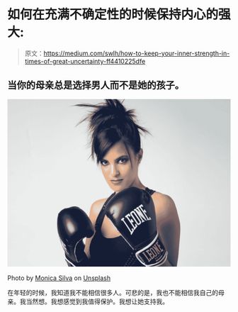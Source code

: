 # 如何在充满不确定性的时候保持内心的强大:

> 原文：<https://medium.com/swlh/how-to-keep-your-inner-strength-in-times-of-great-uncertainty-ff4410225dfe>

## 当你的母亲总是选择男人而不是她的孩子。

![](img/c4f63d55c0fdb5762f8981558f3770f1.png)

Photo by [Monica Silva](https://unsplash.com/@monicasilva?utm_source=medium&utm_medium=referral) on [Unsplash](https://unsplash.com?utm_source=medium&utm_medium=referral)

在年轻的时候，我知道我不能相信很多人。可悲的是，我也不能相信我自己的母亲。我当然想。我想感觉到我值得保护。我想让她支持我。